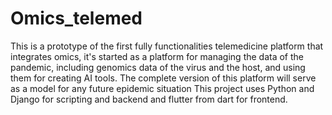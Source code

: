 # Omics_telemed
This is a prototype of the first fully functionalities telemedicine platform that integrates omics, it's started as a platform for managing the data of the pandemic, including genomics data of the virus and the host, and using them for creating AI tools. The complete version of this platform will serve as a model for any future epidemic situation This project uses Python and Django for scripting and backend and flutter from dart for frontend.
